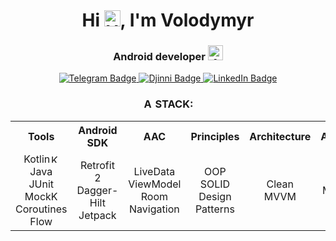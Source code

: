 <h1 align="center">Hi <img width="26" height="26" src="https://github.githubassets.com/images/icons/emoji/unicode/1f44b.png" alt="Hand"/>, I'm Volodymyr</h1>

<h3 align="center">Android developer <img width="24" height="24" src="https://i.ibb.co/rtRFKZY/icons8-android-os-96.png" alt="Android"/></h3>

<div align="center" id="badges">
  <a href="https://t.me/vl1eer">
    <img src="https://img.shields.io/badge/Telegram-039be5?style=for-the-badge&logo=telegram&logoColor=white" alt="Telegram Badge"/>
  </a>
  <a href="https://djinni.co/q/58ee14ab75/">
    <img src="https://img.shields.io/badge/Djinni-4859ff?style=for-the-badge&logo=data%3Aimage%2Fpng%3Bbase64%2CiVBORw0KGgoAAAANSUhEUgAAAFAAAABQCAYAAACOEfKtAAAYAUlEQVR42qRaA5QkOxvN9Ly1bXt3sDaGrZnGuKZ7rLXxbNu2bdu2bdt%2BL%2Fev9Hf%2BV93fSU0WOXtPpZJUdXLrfkhmhV3SCE5hbaxfM5YX1peWlp646dixpwiEXxWlbRDBGgh%2FDKP91dJnYw8bZ9u4zV%2BN53zV8n2%2FJb%2B28aN9r%2FCN3feRjRdt3FVUIy%2FIK%2Flyv0X%2B58OB2A%2BTloZeF30GzhE9e2fYP7ibcF%2BLud24HoK20fxDrG17ie4%2FxC%2FmFtwmps06tktR5ffB4nocb5P3lK8af9rk4P%2Fw%2FVeX8FnOvU%2FBknS14bXrwRog1IDENRDD85EmnB2qRVlu9K3%2Bw8bERHp6J5Mg%2BJrMfLivlRoMA%2FUkGkrGnGPE0tDL3pJWnGsv8nObOHiriBC%2FQjWSIEEAqM%2Fp91l8HNjzRGa0GT%2BXt%2BGK%2FJKPS0dMWOXp3GWYMJS0nSZQQ6KHdWiVZlJttx5jxPjMDenzCx9pqV6HZ2ziiAAOIsOp05WDE%2BcOC4QYUFyXIPMNb8X328ZP29B3wJAcHUEeVuf3fKyu3fWFvF2YSOzaY6KYNOMAUVjxXWPlKrxOxCnIVIIsBcnbHVi8biBNX1emjVA9UNaGL8tasXVJ8K6OffrNNZm1Cfw5PWmcVMMPiRHjm0RB%2Bce%2BipV4PljjmJzPRUk%2BMletsnxmtXGzd7t3zD8G2HN7Lxj%2Fq3ZC1nqxmx3Q3JW4%2FcTukA8k8AjbSeSEnu1ZvgLnRJu5r4KrefqIRNamJ5DGuX4Qp90Ar0WmHd%2BAm2Yuu2GMY1hsfQZXxmCKtO4m3c022aXFT3vtL%2FuRP5asOpmiBiILrI3Xwdo1qmKkMzBVt6twReTP%2Fuq36waNKDOZtMecdbgPcO0fPXmjCNX%2Fsmf5ciLOzVSZWbKFGs2PxjN1MtJ0boGBR3RJJr1K3f9wypSZh5mF5I4dc5wduwwVSwJXipImXBxppJTEEDF5pCVoSNx%2BSGO72bxp7uFGwFqLBzLmndLbICbXe22jrm3IqJiYlXNlp5pNuD%2BQYrLgZHHT1C%2FWko4q6b5dpSlQku1q3uwD8Xdx5dIaimqAcAPeyF5w2JAhg7N2WFT6wgj0eLqIsuXoZgeLZworuXlJqhtTD2aSltQGHEp9NO%2BhPoJrHigJmufdnvGRFaF5T3yWF7xjnEGJnh02YU9amlgUeDTdjrJP0aJNpqN35rzfIVHqlcmDEbUjEJPILQcWFAELQ0BBBbWpPg6fu1vRm3ocn85eduUgj6ebW3DhnJltftioWlG1Gnfvin8yEw5jMAnGgZwyICMHyLWv8VVAVZtNYjGQnUc%2BLRg3zYH1MXUH4oDtot6Zk3Nlt3R31TltJrvu2me8HW3lOcEaF9%2Bk3QXwRJb7LRD4TsRxBQQrmTyZUNu8IHDSucCb7wJ%2F%2FAn8%2FAvw3EvAnocBWXlAfjkQ4PPhJqtzKcw%2Fxtbgoew5x5kjcXv5Tp8B84S3%2FtOV0SZn80%2FXZNKozQbVeXCwqI3G89zQqaeYbrIvq1aESCyLSswPSjz4OABIOEX%2Bh7MuBrJylRIlvd%2FNFehchaXgnPwowUSaccLkWacaj%2Fi0A7p16SPK6zFN7We9ldAnsRZA5EEhaTLJ%2Ffp9Kn0IbkLuyW%2FGMuD8K%2BBSHFI3HwBMz3dMkohhJszaHTKdZ5Q7KKoDrHWIdu462nxWyFmdlXOTKGvD2%2FRS4xZKX7ekto9URUpZVgLM8dOis20oMy2qSTXpJRFq%2B%2BnnVPVJKZOuVH%2FqeYmZhRKFVewjWLq9tjRmCyXN%2BGWR%2F77eHTv1YwRqjrKc46gJwh%2F79dBQQ%2FLLeARjfdp%2B6cAJBDZxijCJGQUUPVs2SWw9UGL%2Fo4EVW4HcUmeR6jrLK7FuH4ckXhSBCqp8%2FZ0iW2JJtP2Iq1c6twBSYnwDrh89aQ3nS68%2BT3oP4a%2F%2Bd1ykkZuftGF2wLoklvwdkbc0Ss5%2Bw77A7fcCn36ezIvEbfeC%2FJjlPD%2FTS%2BO3p3z7PVBcq1TL5mVQGt%2BPE%2Bg%2BVK8%2B%2Bu9ehzcSm1aB4yeERXwd7tEnstxn6O%2B1XzRGyprrB264HS5qkrj2VjLn5Ai8OCwRqZf47XemQo0Cn39ZYrYPoGSfBSft3JKE4XIYouZe2ob31f7flAeKxd5bF1etVIyDRVte5%2F6OQeN3MnOAsy9Bu%2BWam4EZRGDKtkzlflffJGEq%2Bx1JCvbHdGmTA96uT8ecQBhpUvXfWzRW61TGTN5TlK%2FCY16rHf9Afe1spfiXpfrSKJ0Q%2F%2FAjKU1KHgyo%2FZpblAJTU5CAjcVhYElY4oVXdNGXylU3knod9WnnaNg1wVWt5W34fPzUPT1aAvsNXSb88c%2Fn0jG8%2BeTXeHrMzECZbssmfQBILorAGQV8DhQY5gWUD5W46Grgsy8cAt96DzjqVHoup0QiGDfM3bAT8un6LCDaAuRGP6%2Flbo%2BO5Ce3ivKVuIY21hwsz9uJ7dzcANC8CfhXpvgtA4GMxLi0g4O0TZTSmrYtFMHzypR7kMivUIHKcM7I9t%2BmvT0PiOUr8PKIsfUpwSRN%2FRs9adOgcAP%2BCdBAzXZL8mN4oxq5Aps2AP%2F8o3f%2BgEw14Sqp8VHKoVPb0igFpHkB2hcHYroPDphV1852kkdqC6haDWTMPWs%2Bj8BifuETG8raAJ%2FOiVKd9fHJ0riCSiSS40UhZU4gf2SRAjmBvJACpU0gC2K6v%2BzpTU4f%2BNwsytI8b9g0BOJAqO7bMwaPiDgMDhlRIUpb8Dh9RU2kIuXpTTimkmE6EVGRcn4RqaG0UQUCUkhmrkzkfq2bgH%2F%2BJbXpzVgmCFQmTIHMAflAiSlLJDKWKSBxnabqOfZ1qbR%2FByisUj7QHBjY%2BrbzL360JmsNvhoystL5PyTZC88ZVrGSy14vdx%2FbVeSVq0UBkXrg1PMlnnlRJhz8d98DH38GPP6MxJGnwB5D4yUkJxDJ5VplwgUSPpYC5ZQCG%2FcDTj5X4uj%2FtXYVwHUjy1bLzMwUZmaOd2%2FAdgwvP%2FATxwHXMjMzMzMzM0MYlpmZmZlm%2Fpzbdd3a8zttp%2Fapqq0I5%2BpopuF0a3IeJP5DTr8wxOPPirFyivwmjWSc9IESHn4%2Bh7jFmoYYW3U5vjFTn8jSJ6ZWN3i0EzuZ6BGIW4WHO%2FX8GL%2F9LrrLU8%2FFeOCxCVicR%2BBhrQCqH6jpSMTJIc5%2FUsG3F3CEwtooZW%2B6LvKssmZ1pCrJYNwhwKrPdk%2BdkGFZbvm1s8L4768YPZmUL%2Bs76nnwyxBi3fuI75pQB4u%2F%2FsrnsA7MAxgakz8gCB6cZUUwuv3zLzFO2CFAnci1zojyXTBfilhN%2FH7%2B6ut1TOnJlttnyfq%2BzD2NCVLdxhCRqOLBmT54zV54CHMPHAeGhdvjNoVcHbe96OMm3SuPLSLgWXXB1Ru%2FZ%2FypU%2Fn562RJd22SLviTu7StG8QKQZ9B78hix6aer2frv1wkUmYBGBKANITphYHuEgDJHbECANWPBlh50GxdmGp%2FYrseZw%2FKugy4pSwFykbmnxuWkKpveYyVdUKny9IIlgGOyJKAe6vhSOPfAPChWWabeQAlR1LhU2p5v9ZzoD0qDHqwa7%2Frd8w69b1me%2Fh%2FzaqEmii977rbY7OXv%2F92e40N4HAGEJxgjA%2FNju7y%2FQ%2BpZzTAB3Wfw3nW5st2SconxlOz%2FiOePi7xXZQb0LI01X9CUmI4CSGgAKgoWJ9%2FGeIBx6JHhGLIdeFVMX71jRIJ9nUhARhkCI%2FTXoM2AeDDs0txoN3bAeDYGQCwpI64B%2Fk5EWarC3y%2B3g%2Fnw9%2B9KUus86USLYQcaNhmAEGECih%2BbwrJGspQ2qI7HGmx1ht1inGn%2FXGOrwMBYFcBMKcDpQc%2BMofULl37nQCIIaxZPU6yAxA%2FJ6L%2FbrpucWaW%2Ftzq15Doj4Hlvfrm2OSCIb5Vb0Qkpaya5D3Gbx85FratcBm7MQLgo3M9oyUj4z8zkP7Edf8iJ9J8Bvs5AHh%2F08yyDqM5klZ0LCro95Ac3xKpWRSKhYNpTBRAOM%2FUdiEkAKldUgHfAsDpIfavZHBcus0rj2Og2UK%2FCQAf1YPo3jbbPHxsKOqWl14nAGn5448YJ%2B2Eoav3UABhVEwAiVBlAGPskV7eY%2FMIQMrKIRqqnR4BYC4S8QqbrGfFtfnr3JfxXlZIAMrJPl2FfAb4trffc51nfYiKvBMOOksBpGtJByojrQAizxHizPnetdJ2zTSw1wZAFgiaz2YCxdaP3DsBYDp4vypaKg%2FTm6RgPkQYm3fe99wSZMXAxCDU08hGAAz5IUzXGaHcOL1WeiAADK7x%2BqbYdgKwgnSf%2Fg4IAaPHaJsjMS2OV4zeBIC3askGAajsbWJ9Q%2BqFiT5%2F2wvoQ%2Fzp55CigZAqp4KSsI0AhgRg8FwZ4QPLgtBZIomikkzbrAUKvHUtXl41Xl6FXqvWtpSbQVQDVhukAzoF3BHNwSiQMpSpdpFKRpIRgRuD0g0uCWNGtiw1BK7v2Zei0wNl3bB3QI%2FJK2c1IjSEDTZGAcwlt2HFZy9wDRj8TAGwstSukh%2FQ4aD9sY0k%2FYHHhThpF7HuSb0IhzjRKmgPeeEhPDNRWcmRrs9ROGaVqCjyrtuKL9YUpXTM6TG2GZCn2aWqasKOzXNj2IhsWwJwod%2F7AWBVI4BBGOSJwiXCtzz1AuEoS8vvv%2BOecH3QpgCtQQSHfSZfelPWdcCt25e4wBEmH6gXg%2F295Fq%2FxALHnn4hxDb9k9Uuj42Fj1v3CrF%2B9yChnRkL6xCWnIhWSqVhlgAMyYUKjguUAPw6xjH1YkSkI4guxXC99lY5RwVLyf0Jyf2JsWdBhrPiEHIJd1VHwAK%2FqWpKCuU69L6sTCrt5QBL3jrBt9vrCG8I63LpdaFItrbuH4s0PBjrV9%2B0GRwGUIyIulBQMXi4OYt8QvXLr4WRHthowESf7nHI4tgg3Ua%2BGZRZmUZlJoNTwqQyWfveQ2fumHXuc%2Fmm43YBnRVtpzEng6tDKqeVH%2BovIYkAhlINsChgb3yKS92YrkLp53SguEFzH%2FdVxxdfBQFwjEYwYLIfnefziLIgZoeqMHIpBgELBqvr4NsHZetuODyrqPvj5VGT7Bo95c1E2g6IueHQJKHaLEpLCYJghnKwwjBC8xoBtF5CSADGHIAgfqUi4s13bRKDX%2FhxZ0JNMYCcX5HRMXJ8%2FKn6pLh2hqV32aIrqhsUQE735T168IEVk0P87TcPvObvh9iMtHoD8D8B4Pwn%2FF7%2F%2BZdIOYZGAFHuC4f%2BlTdKL8yn0444BRk%2BbVvZGKb0AeL389fcpFuWrbpGi%2FSR4FtTyxtzIhQbki80ShjpeNI5Nig%2BSA4NRpGIWmEFcMGT1KPp%2FqDQ8HIHjVHWBYBAr%2FrsuSxgkMR%2F9bN0yMr1HPawJJWWXW7lZImv2rSYVB%2BnF9uVSsJK480iL4uogX8YgcI%2FMjniYI4NK8o9UCORBCCGcACAHp8VP0s9sFwBhMB9QmiJNtiCUwQEsNVIMHud90ZqQJmNfHpwaSqDbJu2B2UJ1YVcMI61Wh8lGKVQUlKal12vvcIX6E4B5613%2BZgCc%2F%2BjkoSXl6mRiACo11iRyGdfJAAnAUD5rUJ6igO931Eh%2FvGn%2BduSbgWHCN2pUQlEyYXStkgqPv1iSMWryy6%2Fwnpa2tF98L17QA%2FaNc%2F2NxtwUNsPinHH%2FaV6%2FldTL6ah91SMex4OBR1jy75SLP7RpzG%2B%2B0FIEhsF%2By6%2BRsK2AjnSAHDhU3Zvl0WqXUdNhLegBkCiC6kZnLxLjPc8jHYw3BFVITmGXiq5Hq3NXnyFWvkUfNjz5QUrrrSRYFf606rzCRukj%2B7%2BogudHIJGGvC1EBJN3DEUo5ALrhKQ8OOm7ykWtNirhAYHMYHQEOlRkVpZY59%2BRpbXgSgZCag%2BNYd%2Baf3mO1KPg3sRowJgpZi9rPRBDug59E60j1Fl8YL8pX2I1UgZjHimz%2F%2BrlW7R6eCsuuHXm0dKNyVOTKsW1M3R3MnI4kMiOMcPSjIUTrSsexbgO%2Br5OBfbABECmmyorAXYscqUiCgT9OHHwcnswc1B78W5NJ2Aqp%2FklON%2BcG%2Bgy7UNJVMIQL0eagXpzBfadjk2j50gie1B5a%2F1GovyXtzE9sLtPAHtL57Hx1SUXzOS%2BbpfAUDPqdvV4BLJgl%2Be9HG7QRpVUUmKUSwQzLJfmzcM%2BPAmDq1%2Bo27FldYX1LjEd9Otp4GdWYDkOfuBXMFuMxZ%2B7Z3%2FlaVd9Y%2Ff0qpfjGdcFJp0Q3Y6QNgVO4ke6BnI4zCEg4jahr8%2F3XDT%2F4jpXVyR%2BeBRT%2FWXXsgg6dBmEJpOUAfbr2SgDQMGZgUG5IOPFhfRQOAsJ%2FAK0KOctzA%2BzVWhjsL7NDtXMQ0VstErMpeNddbtmFVPj4%2BMIoukZpwemIowzQ8K%2BXxyiyzgYWyg97boEaSyn8ridC2y%2ByFS%2BkufvTK7RDlhBYiJU7oO9dHvtu95nv%2FJl9YL3rxNUpZ2gknE1lcsrGvs9CKBDVdEaPmtesZ45Cl58GzS4ppboPtgXalAwJ%2BCQMXJicBwgK0aWvXRtsDG%2FcxBJ9BpkSXEj0Uv1AaCBYiRpFbgKRdB27pmRT64Sqw1XCHi7hg8VOwj9EvXwEXStv4bOZHSdAC128c71lqv3xJNRJa1635GNmGX%2BCaoJC7x5QfXRmno5L34%2FDFjLceFCKiqh9NsE6DC%2B6WI5bGQjIaU%2BMItGfm%2FecsbSJRlEmB4vdicCMD7qXWX09d0v9K0ZJn0d0TNJ%2B3hOFo1Juyo0ppJiSRNzWSkUQcYlbrdQtz5wBAPPVFKd084G2xJjLseFGJlHThDEdwbes82btExZsYHkzQZxf%2FsEmNKeVT50%2F45c2attUG%2FrHqXP3aonMJKNbArY1fwm1XwpLQN44PjA6vEJUkRjMhQCOpm0EtF3420XQ6eNYTFrMLl3wf1VTnt2zNadjrKH7pNzY%2B3wVZV%2BG74YtxQvfVgO9PmF%2BA6JNTrpwJG2VbrTF%2BPyz3%2BKap78xY96jaEa6KpTfoKX9vGvAm7xdkt2%2By2RKDZE8wAxE2qsjSUHy6COM7o%2Ftb3c6bRUKDZwjPA7BpxBa3ujwo2R0FyDXsB%2FKW97hsnPS%2BlON7q2v%2FilZdbdhVnEkdHB1pgtul28jITdo9PjJxIQLk6jcWpGLV1qQrf1w29bN%2BSxfgGBOHax1u33WNDGzQW%2B8Bi97ftfswqCcSnQGVp%2FR6JDh0dwo7RUVDY4bYBZbak4Jfnkr%2FJFld7N3Rq3V7xk9Fj39ym%2BQZ3CWfokZ54%2FApJJ84cXdSJbEDciicC0c45sBEQYePE96fkj%2F0idIgTsAAPs132GXbFRhtu0M5QZbombBQsiDXGLSDbdDoIE%2FFcPYKGsz%2FZIoNAJbY0BJtWAXwfNQpMfOg%2By%2FgFfIE5q1fZbWtaqosBJPEucCZYWGrZbFjNJwDxwDHTRPnaTmw0dBI%2FUB4Apr8YaAq9ONKgezMnqCIqKOlz9LxzpuwTs81a7uzHubYf6APm3XDZZVfNWnTYO2X03i1OwFhel68vDkzAMoB59yQ3vIwicL6fgg4ht4WICqxJEFmBIktq6Mckdf0KC7LNW2yfLb308j5ozmLPYsvD2%2B7OqeHlspYd9189AXhJ1QyU9XrDmZ1pzxKzOIbBOVd1qDjfIEXTqLmr68Crtlp7%2Fe5mByLxXT5%2FIlZ7m28gZOz0bMCo5wopdnwWBkanBOUHZj3mGiEV1m%2Bue8MvSpLhSeW8Uz39j8ktOuxPoBhCi%2BPW8IYPlD%2Fl%2B3LZ1u12S3XXv9anDN%2BrxWE9jpxnGuY54PIRAQ9RHfqaXuAqKo00tC1MrIjZhz4fOfHP%2FboPPH%2B5NdbuteQTcdsY%2BTfxYz8f9DXX65mU8vbLDKl8swETcSddgwdRY9NUToT22Un%2BnL7L31OmwEP2DHrutfIpP%2B%2FXqvMx66yy2tbN7HH2szrXGjdx5lJ23wYDuW7%2FpB%2F3TcbmsO2GVr1%2FaXIXPkVVE3omStYKTk7Ec4cKtA%2B6DYYBk4WlNn6sqo83dOl7Zc1mLSYvtdIqWxIQriz5tNBNONGZr1Cbr4CXXX6trFOfC1caUJg5aljtF6enHvlE6iW%2Fi640Z9nwaKg8IYH49dmysd9dPKTyndpew25Zd7NtJvujhcU%2F5su%2FWZqtcGnZcPPyrLL%2B11QNcc9WaZ6uQgLxH%2F8dRlq%2Fm9ZfpvX3qWd%2Bn9ZfpW357zDGx4fS%2BVckOSztq0wJ89bJcKUKs0ezdt1OaVbw33x%2Fr2kd%2BH9tdXWL0YgQiwAAAABJRU5ErkJggg%3D%3D" alt="Djinni Badge"/>
  </a>
  <a href="https://www.linkedin.com/in/volodymyr-labish">
    <img src="https://img.shields.io/badge/LinkedIn-0077b7?style=for-the-badge&logo=linkedin&logoColor=white" alt="LinkedIn Badge"/>
  </a>
  
<h3> 
  <img width="16" height="16" src=https://pngimg.com/uploads/lightning/lightning_PNG52.png alt="Android"/>
   STACK:
</h3>

<table align="center">
  <tr>
    <th>Tools</th>
    <th>Android SDK</th>
    <th>AAC</th>
    <th>Principles</th>
    <th>Architecture</th>
    <th>Addition</th>
  </tr>
  <tr align="center">
    <td>Kotlin<img width="14" height="14" src="https://img.icons8.com/color/256/kotlin.png" alt="Kotlin"/><br> Java<br> JUnit<br> MockK<br> Coroutines<br> Flow<br></td>
    <td>Retrofit 2<br> Dagger-Hilt<br> Jetpack<br></td>
    <td>LiveData<br> ViewModel<br> Room<br> Navigation<br></td>
    <td>OOP<br> SOLID<br> Design<br> Patterns<br></td>
    <td>Clean<br> MVVM<br></td>
    <td>Git<br> Material<br> Design<br></td>
  </tr>
</table>
